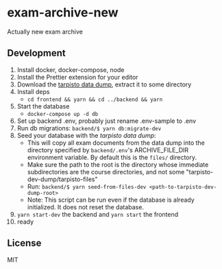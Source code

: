 # exam-archive-new

Actually new exam archive

## Development

1. Install docker, docker-compose, node
2. Install the Prettier extension for your editor
3. Download the [tarpisto data dump](https://github.com/TKOaly/tarpisto-dev-dump), extract it to some directory
4. Install deps
   - `cd frontend && yarn && cd ../backend && yarn`
5. Start the database
   - `docker-compose up -d db`
6. Set up backend .env, probably just rename .env-sample to .env
7. Run db migrations: `backend/$ yarn db:migrate-dev`
8. Seed your database with the _tarpisto data dump_:
   - This will copy all exam documents from the data dump into the directory specified by `backend/.env`'s ARCHIVE_FILE_DIR environment variable. By default this is the `files/` directory.
   - Make sure the path to the root is the directory whose immediate subdirectories are the course directories, and not some "tarpisto-dev-dump/tarpisto-files"
   - Run: `backend/$ yarn seed-from-files-dev <path-to-tarpisto-dev-dump-root>`
   - Note: This script can be run even if the database is already initialized. It does not reset the database.
9. `yarn start-dev` the backend and `yarn start` the frontend
10. ready

## License

MIT
